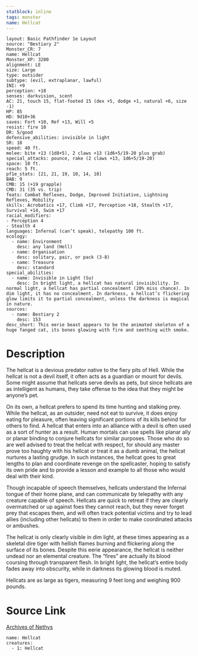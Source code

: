 ```yaml
---
statblock: inline
tags: monster
name: Hellcat
---
```

```statblock
layout: Basic Pathfinder 1e Layout
source: "Bestiary 2"
Monster_CR: 7
name: Hellcat
Monster_XP: 3200
alignment: LE
size: Large
type: outsider
subtype: (evil, extraplanar, lawful)
INI: +9
perception: +18
senses: darkvision, scent
AC: 21, touch 15, flat-footed 15 (dex +5, dodge +1, natural +6, size -1)
HP: 85
HD: 9d10+36
saves: Fort +10, Ref +13, Will +5
resist: fire 10
DR: 5/good
defensive_abilities: invisible in light
SR: 18
speed: 40 ft.
melee: bite +13 (1d8+5), 2 claws +13 (1d6+5/19-20 plus grab)
special_attacks: pounce, rake (2 claws +13, 1d6+5/19-20)
space: 10 ft.
reach: 5 ft.
pf1e_stats: [21, 21, 19, 10, 14, 10]
BAB: 9
CMB: 15 (+19 grapple)
CMD: 31 (35 vs. trip)
feats: Combat Reflexes, Dodge, Improved Initiative, Lightning Reflexes, Mobility
skills: Acrobatics +17, Climb +17, Perception +18, Stealth +17, Survival +14, Swim +17
racial_modifiers:
- Perception 4
- Stealth 4
languages: Infernal (can’t speak), telepathy 100 ft.
ecology:
  - name: Environment
    desc: any land (Hell)
  - name: Organisation
    desc: solitary, pair, or pack (3-8)
  - name: Treasure
    desc: standard
special_abilities:
  - name: Invisible in Light (Su)
    desc: In bright light, a hellcat has natural invisibility. In normal light, a hellcat has partial concealment (20% miss chance). In dim light, it has no concealment. In darkness, a hellcat’s flickering glow limits it to partial concealment, unless the darkness is magical in nature.
sources:
  - name: Bestiary 2
    desc: 153
desc_short: This eerie beast appears to be the animated skeleton of a huge fanged cat, its bones glowing with fire and seething with smoke.
```
# Description
The hellcat is a devious predator native to the fiery pits of Hell. While the hellcat is not a devil itself, it often acts as a guardian or mount for devils. Some might assume that hellcats serve devils as pets, but since hellcats are as intelligent as humans, they take offense to the idea that they might be anyone’s pet.

On its own, a hellcat prefers to spend its time hunting and stalking prey. While the hellcat, as an outsider, need not eat to survive, it does enjoy eating for pleasure, often leaving significant portions of its kills behind for others to find. A hellcat that enters into an alliance with a devil is often used as a sort of hunter as a result. Human mortals can use spells like planar ally or planar binding to conjure hellcats for similar purposes. Those who do so are well advised to treat the hellcat with respect, for should any master prove too haughty with his hellcat or treat it as a dumb animal, the hellcat nurtures a lasting grudge. In such instances, the hellcat goes to great lengths to plan and coordinate revenge on the spellcaster, hoping to satisfy its own pride and to provide a lesson and example to all those who would deal with their kind.

Though incapable of speech themselves, hellcats understand the Infernal tongue of their home plane, and can communicate by telepathy with any creature capable of speech. Hellcats are quick to retreat if they are clearly overmatched or up against foes they cannot reach, but they never forget prey that escapes them, and will often track potential victims and try to lead allies (including other hellcats) to them in order to make coordinated attacks or ambushes.

The hellcat is only clearly visible in dim light, at these times appearing as a skeletal dire tiger with hellish flames burning and flickering along the surface of its bones. Despite this eerie appearance, the hellcat is neither undead nor an elemental creature. The “fires” are actually its blood coursing through transparent flesh. In bright light, the hellcat’s entire body fades away into obscurity, while in darkness its glowing blood is muted.

Hellcats are as large as tigers, measuring 9 feet long and weighing 900 pounds.
# Source Link
[Archives of Nethys](https://aonprd.com/MonsterDisplay.aspx?ItemName=Hellcat)
```encounter-table
name: Hellcat
creatures:
  - 1: Hellcat
```
